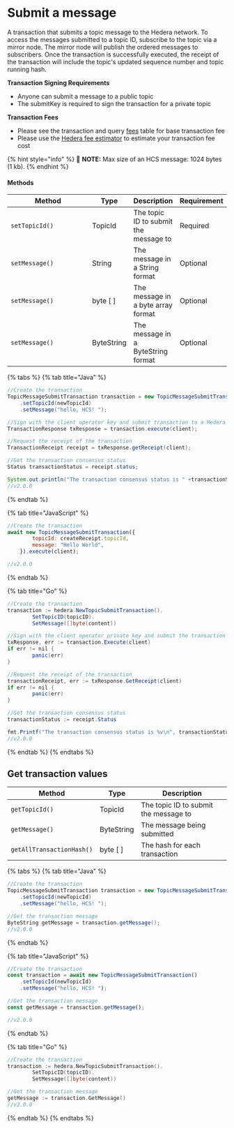 # Submit a message

A transaction that submits a topic message to the Hedera network. To access the messages submitted to a topic ID, subscribe to the topic via a mirror node. The mirror node will publish the ordered messages to subscribers. Once the transaction is successfully executed, the receipt of the transaction will include the topic's updated sequence number and topic running hash.

**Transaction Signing Requirements**

- Anyone can submit a message to a public topic
- The submitKey is required to sign the transaction for a private topic

**Transaction Fees**

- Please see the transaction and query [fees](../../../networks/mainnet/fees/#transaction-and-query-fees) table for base transaction fee
- Please use the [Hedera fee estimator](https://hedera.com/fees) to estimate your transaction fee cost

{% hint style="info" %}
🚨 **NOTE:** Max size of an HCS message: 1024 bytes (1 kb).
{% endhint %}

#### Methods

<table><thead><tr><th width="298">Method</th><th>Type</th><th>Description</th><th>Requirement</th></tr></thead><tbody><tr><td><code>setTopicId(<topicId>)</code></td><td>TopicId</td><td>The topic ID to submit the message to</td><td>Required</td></tr><tr><td><code>setMessage(<message>)</code></td><td>String</td><td>The message in a String format</td><td>Optional</td></tr><tr><td><code>setMessage(<message>)</code></td><td>byte [ ]</td><td>The message in a byte array format</td><td>Optional</td></tr><tr><td><code>setMessage(<message>)</code></td><td>ByteString</td><td>The message in a ByteString format</td><td>Optional</td></tr></tbody></table>

{% tabs %}
{% tab title="Java" %}

```java
//Create the transaction
TopicMessageSubmitTransaction transaction = new TopicMessageSubmitTransaction()
    .setTopicId(newTopicId)
    .setMessage("hello, HCS! ");

//Sign with the client operator key and submit transaction to a Hedera network, get transaction ID
TransactionResponse txResponse = transaction.execute(client);

//Request the receipt of the transaction
TransactionReceipt receipt = txResponse.getReceipt(client);

//Get the transaction consensus status
Status transactionStatus = receipt.status;

System.out.println("The transaction consensus status is " +transactionStatus);
//v2.0.0
```

{% endtab %}

{% tab title="JavaScript" %}

```javascript
//Create the transaction
await new TopicMessageSubmitTransaction({
        topicId: createReceipt.topicId,
        message: "Hello World",
    }).execute(client);

//v2.0.0
```

{% endtab %}

{% tab title="Go" %}

```java
//Create the transaction
transaction := hedera.NewTopicSubmitTransaction().
        SetTopicID(topicID).
        SetMessage([]byte(content))

//Sign with the client operator private key and submit the transaction to a Hedera network
txResponse, err := transaction.Execute(client)
if err != nil {
        panic(err)
}

//Request the receipt of the transaction
transactionReceipt, err := txResponse.GetReceipt(client)
if err != nil {
        panic(err)
}

//Get the transaction consensus status
transactionStatus := receipt.Status

fmt.Printf("The transaction consensus status is %v\n", transactionStatus)
//v2.0.0
```

{% endtab %}
{% endtabs %}

## Get transaction values

| Method                    | Type                                                           | Description                           |
| ------------------------- | -------------------------------------------------------------- | ------------------------------------- |
| `getTopicId()`            | TopicId                                                        | The topic ID to submit the message to |
| `getMessage()`            | ByteString                                                     | The message being submitted           |
| `getAllTransactionHash()` | byte \[ ] | The hash for each transaction         |

{% tabs %}
{% tab title="Java" %}

```java
//Create the transaction
TopicMessageSubmitTransaction transaction = new TopicMessageSubmitTransaction()
    .setTopicId(newTopicId)
    .setMessage("hello, HCS! ");

//Get the transaction message
ByteString getMessage = transaction.getMessage();
//v2.0.0
```

{% endtab %}

{% tab title="JavaScript" %}

```javascript
//Create the transaction
const transaction = await new TopicMessageSubmitTransaction()
    .setTopicId(newTopicId)
    .setMessage("hello, HCS! ");

//Get the transaction message
const getMessage = transaction.getMessage();

//v2.0.0
```

{% endtab %}

{% tab title="Go" %}

```go
//Create the transaction
transaction := hedera.NewTopicSubmitTransaction().
        SetTopicID(topicID).
        SetMessage([]byte(content))

//Get the transaction message
getMessage := transaction.GetMessage()
//v2.0.0
```

{% endtab %}
{% endtabs %}
